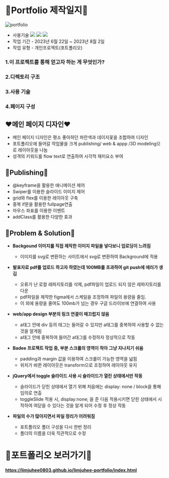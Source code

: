 # 💙Portfolio 제작일지💙

![portfolio](https://github.com/limjuhee0803/limjuhee-portfolio/assets/127369461/a6ca685b-0026-41b1-8482-c9d46bddb6a7)

- 사용기술
  <img src="https://img.shields.io/badge/html5-E34F26?style=for-the-badge&logo=html5&logoColor=white">
  <img src="https://img.shields.io/badge/css3-1572B6?style=for-the-badge&logo=css3&logoColor=white">
  <img src="https://img.shields.io/badge/javascript-F7DF1E?style=for-the-badge&logo=javascript&logoColor=white">
- 작업 기간 - 2023년 6월 22일 ~ 2023년 8월 2일
- 작업 유형 - 개인프로젝트(포트폴리오)

### 1.이 프로젝트를 통해 얻고자 하는 게 무엇인가?

### 2.디렉토리 구조

### 3.사용 기술

### 4.페이지 구성

## ❤️메인 페이지 디자인❤️

- 메인 페이지 디자인은 평소 좋아하던 파란색과 데이지꽃을 조합하여 디자인
- 포트폴리오에 들어갈 작업물을 크게 publishing/ web & appp /3D modeling으로 레이아웃을 나눔
- 성격의 키워드를 flow text로 연출하여 시각적 재미요소 부여

## 🧡Publishing🧡

- @keyframe을 활용한 애니메이션 제어
- Swiper를 이용한 슬라이드 이미지 제어
- grid와 flex를 이용한 레이아웃 구축
- 중복 if문을 활용한 fullpage연출
- 마우스 좌표를 이용한 이벤트
- addClass를 활용한 다양한 효과

## 💛Problem & Solution💛

- **Backgound 이미지를 직접 제작한 이미지 파일을 넣다보니 업로딩이 느려짐**

  - 이미지를 svg로 변환하는 사이트에서 svg로 변환하여 Background에 적용

- **발표자료 pdf를 업로드 하고자 하였는데 100MB를 초과하여 git push에 에러가 생김**

  - 오류가 난 로컬 레파지토리를 삭제, pdf파일이 업로드 되지 않은 레파지토리를 다운
  - pdf파일을 제작한 figma에서 스케일을 조정하여 파일의 용량을 줄임.
  - 이 외에 용량을 줄여도 100mb가 넘는 경우 구글 드라이브에 연결하여 사용

- **web/app design 부분의 링크 연결이 매끄럽지 않음**

  - a태그 안에 div 등의 태그는 들어갈 수 있지만 a태그를 중복하여 사용할 수 없는 것을 알게됨
  - a태그 안에 중복하여 들어간 a태그를 수정하자 정상적으로 작동

- **Badee 프로젝트 작업 중, 부분 스크롤의 영역이 작아 그냥 지나치기 쉬움**

  - padding과 margin 값을 이용하여 스크롤이 가능한 영역을 넓힘
  - 위치가 바뀐 레이아웃은 transform으로 조정하여 레이아웃 유지

- **jQuery에서 toggle 슬라이드 사용 시 슬라이드가 열린 상태에서만 작동**

  - 슬라이드가 닫힌 상태에서 열기 위해 처음에는 display: none / block을 통해 임의로 연출
  - toggleSlide 적용 시, display:none; 을 준 다음 적용시키면 닫힌 상태에서 시작하여 여닫을 수 있다는 것을 알게 되어 수정 후 정상 작동

- **파일의 수가 많아지면서 파일 정리가 어려워짐**
  - 포트폴리오 폴더 구성을 다시 한번 정리
  - 폴더의 이름을 더욱 직관적으로 수정

# 🌼포트폴리오 보러가기🌼

#### https://limjuhee0803.github.io/limjuhee-portfolio/index.html
